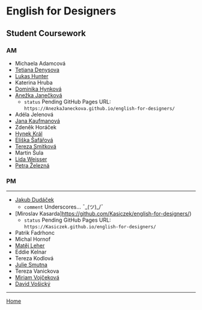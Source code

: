 # English for Designers
## Student Coursework

### AM

- Michaela Adamcová
- [Tetiana Denysova](https://tetianadies.github.io/ajovt3/)
- [Lukas Hunter](https://luke-b-hunter.github.io/ajovt3/)
- Katerina Hruba
- [Dominika Hynková](https://dominikahynkova.github.io/english-for-designers/)
- [Anežka Janečková](https://github.com/AnezkaJaneckova/english-for-designers/blob/main/index.md)
  - `status` Pending GitHub Pages URL: `https://AnezkaJaneckova.github.io/english-for-designers/`
- Adéla Jelenová
- [Jana Kaufmanová](https://janakaufmanova.github.io/english-for-designers/)
- Zdeněk Horáček
- [Hynek Král](https://hynekral.github.io/english-for-designers/)
- [Eliška Šafářová](https://elizsafar.github.io/english-for-designers/)
- [Tereza Smitková](https://terezsmitkova.github.io/english-for-designers/)
- Martin Šula
- [Lida Weisser](https://github.com/LidaAlice/english-for-designers)
- [Petra Železná](https://petrazelezna.github.io/english-for-designers/)

### PM

- - -

- [Jakub Dudáček](https://dudacek.github.io/english_for_designers/)
  - `comment` Underscores… ¯\_(ツ)_/¯
- [Miroslav Kasarda]https://github.com/Kasiczek/english-for-designers/)
  - `status` Pending GitHub Pages URL: `https://Kasiczek.github.io/english-for-designers/`
- Patrik Fadrhonc
- Michal Hornof
- [Matěj Leher](https://matejleher.github.io/english-for-designers/)
- Eddie Kelnar
- Tereza Kodlová
- [Julie Smutna ](https://juliensmut.github.io/english-for-designers/)
- Tereza Vanickova
- [Miriam Vojčeková](https://miriam-vojcekova.github.io/english-for-designers/)
- [David Vošický](https://iamvosicky.github.io/english-for-designers/)

- - -

[Home](https://github.com/jgagne/ajovt3-zs20-vskk)

